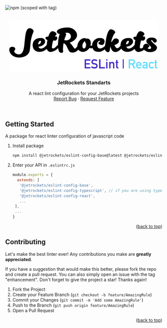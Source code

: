 ![npm (scoped with tag)](https://img.shields.io/npm/v/@jetrockets/eslint-config-react/latest?color=%2300E400&label=eslint-config-react&logo=react&logoColor=%23fff&style=flat-square)

<!-- PROJECT LOGO -->
<br />
<div align="center">
  <a href="https://github.com/jetrockets/eslint-config">
    <img src="https://github.com/jetrockets/eslint-config/raw/master/images/react-pkg-logo.png" alt="Logo" width="480">
  </a>

  <h3 align="center">JetRockets Standarts</h3>

  <p align="center">
    A react lint configuration for your JetRockets projects
    <br />
    <a href="https://github.com/jetrockets/eslint-config/issues">Report Bug</a>
    ·
    <a href="https://github.com/jetrockets/eslint-config/issues">Request Feature</a>
  </p>
</div>
<br />

<!-- GETTING STARTED -->

## Getting Started

A package for react linter configuration of javascript code

1. Install package
   ```sh
   npm install @jetrockets/eslint-config-base@latest @jetrockets/eslint-config-react@latest
   ```
2. Enter your API in `.eslintrc.js`
   ```js
   module.exports = {
     extends: [
      '@jetrockets/eslint-config-base',
      '@jetrockets/eslint-config-typescript', // if you are using typescript in project
      '@jetrockets/eslint-config-react',
      ...
    ],
    ...
   }
   ```
   <p align="right">(<a href="#top">back to top</a>)</p>

<!-- CONTRIBUTING -->

## Contributing

Let's make the best linter ever! Any contributions you make are **greatly appreciated**.

If you have a suggestion that would make this better, please fork the repo and create a pull request. You can also simply open an issue with the tag "enhancement".
Don't forget to give the project a star! Thanks again!

1. Fork the Project
2. Create your Feature Branch (`git checkout -b feature/AmazingRule`)
3. Commit your Changes (`git commit -m 'Add some AmazingRule'`)
4. Push to the Branch (`git push origin feature/AmazingRule`)
5. Open a Pull Request

<p align="right">(<a href="#top">back to top</a>)</p>
